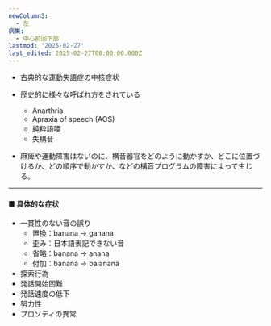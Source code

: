 ```yaml
---
newColumn3:
  - 左
病巣:
  - 中心前回下部
lastmod: '2025-02-27'
last_edited: 2025-02-27T00:00:00.000Z
---
```


- 古典的な運動失語症の中核症状

- 歴史的に様々な呼ばれ方をされている
	- Anarthria
	- Apraxia of speech (AOS)
	- 純粋語唖
	- 失構音

- 麻痺や運動障害はないのに、構音器官をどのように動かすか、どこに位置づけるか、どの順序で動かすか、などの構音プログラムの障害によって生じる。

--- 

#### ■ 具体的な症状

- 一貫性のない音の誤り
	- 置換：banana → ganana
	- 歪み：日本語表記できない音
	- 省略：banana → anana
	- 付加：banana → baianana
- 探索行為
- 発話開始困難
- 発話速度の低下
- 努力性
- プロソディの異常

